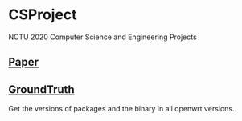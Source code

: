 # CSProject
NCTU 2020 Computer Science and Engineering Projects

## [Paper](./paper)

## [GroundTruth](./GroundTruth)
Get the versions of packages and the binary in all openwrt versions.
